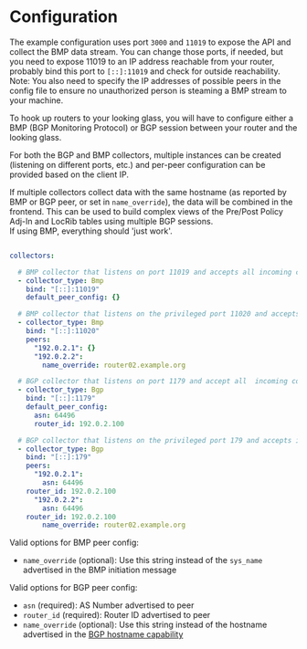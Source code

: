 # Configuration

The example configuration uses port `3000` and `11019` to expose the API and collect the BMP data stream. You can change those ports, if needed,
but you need to expose 11019 to an IP address reachable from your router, probably bind this port to `[::]:11019` and check for outside reachability.
Note: You also need to specify the IP addresses of possible peers in the config file to ensure no unauthorized person is steaming a BMP stream to your machine.

To hook up routers to your looking glass, you will have to configure either a BMP (BGP Monitoring Protocol) or BGP session between your router and the looking glass.

For both the BGP and BMP collectors, multiple instances can be created (listening on different ports, etc.) and per-peer configuration can be provided based on the client IP.

If multiple collectors collect data with the same hostname (as reported by BMP or BGP peer, or set in `name_override`), the data will be combined in the frontend. This can be used to build complex views of the Pre/Post Policy Adj-In and LocRib tables using multiple BGP sessions.  
If using BMP, everything should 'just work'.

```yml

collectors:

  # BMP collector that listens on port 11019 and accepts all incoming connections
  - collector_type: Bmp
    bind: "[::]:11019"
    default_peer_config: {}

  # BMP collector that listens on the privileged port 11020 and accepts incoming connections only from select client IPs
  - collector_type: Bmp
    bind: "[::]:11020"
    peers:
      "192.0.2.1": {}
      "192.0.2.2":
        name_override: router02.example.org

  # BGP collector that listens on port 1179 and accept all  incoming connections
  - collector_type: Bgp
    bind: "[::]:1179"
    default_peer_config:
      asn: 64496
      router_id: 192.0.2.100

  # BGP collector that listens on the privileged port 179 and accepts incoming connections only from select client IPs
  - collector_type: Bgp
    bind: "[::]:179"
    peers:
      "192.0.2.1":
        asn: 64496
	router_id: 192.0.2.100
      "192.0.2.2":
        asn: 64496
	router_id: 192.0.2.100
        name_override: router02.example.org
```

Valid options for BMP peer config:

- `name_override` (optional): Use this string instead of the `sys_name` advertised in the BMP initiation message

Valid options for BGP peer config:

- `asn` (required): AS Number advertised to peer
- `router_id` (required): Router ID advertised to peer
- `name_override` (optional): Use this string instead of the hostname advertised in the [BGP hostname capability](https://www.ietf.org/archive/id/draft-walton-bgp-hostname-capability-02.txt)
